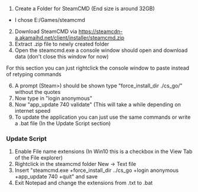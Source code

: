 1. Create a Folder for SteamCMD (End size is around 32GB)
  - I chose E:/Games/steamcmd
2. Download SteamCMD via https://steamcdn-a.akamaihd.net/client/installer/steamcmd.zip
3. Extract .zip file to newly created folder
4. Open the steamcmd.exe a console window should open and download data (don't close this window for now)

For this section you can just rightclick the console window to paste instead of retyping commands

6. A prompt (Steam>) should be shown type "force_install_dir ./cs_go/" without the quotes
7. Now type in "login anonymous"
8. Now "app_update 740 validate" (This will take a while depending on internet speed
9. To update the application you can just use the same commands or write a .bat file (In the Update Script section)

























### Update Script
1. Enable File name extensions (In Win10 this is a checkbox in the View Tab of the File explorer)
2. Rightclick in the steamcmd folder  New -> Text file 
3. Insert "steamcmd.exe +force_install_dir ../cs_go +login anonymous +app_update 740 +quit" and save
4. Exit Notepad and change the extensions from .txt to .bat
